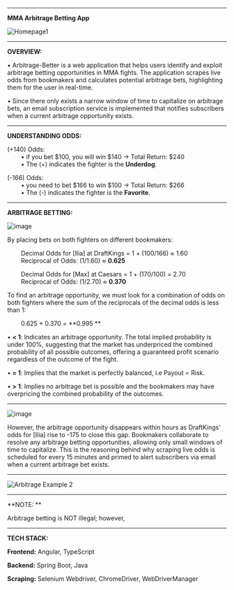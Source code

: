 ________________________________________________________________________________________________________________
**MMA Arbitrage Betting App**

![Homepage1](https://github.com/user-attachments/assets/09e9595e-9688-4e34-8965-edc380edf3ef)

________________________________________________________________________________________________________________
**OVERVIEW:**

• Arbitrage-Better is a web application that helps users identify and exploit arbitrage betting opportunities in MMA fights. The application scrapes live odds from bookmakers and calculates potential arbitrage bets, highlighting them for the user in real-time. 

• Since there only exists a narrow window of time to capitalize on arbitrage bets, an email subscription service is implemented that notifies subscribers when a current arbitrage opportunity exists.

________________________________________________________________________________________________________________
**UNDERSTANDING ODDS:**

(+140) Odds: <br>
&nbsp; &nbsp; &nbsp; &nbsp; • if you bet $100, you will win $140 -> Total Return: $240 <br>
&nbsp; &nbsp; &nbsp; &nbsp; • The (+) indicates the fighter is the **Underdog**.

(-166) Odds: <br>
&nbsp; &nbsp; &nbsp; &nbsp; • you need to bet $166 to win $100 -> Total Return: $266 <br>
&nbsp; &nbsp; &nbsp; &nbsp; • The (-) indicates the fighter is the **Favorite**.

________________________________________________________________________________________________________________
**ARBITRAGE BETTING:**

![image](https://github.com/user-attachments/assets/265fc27e-8e24-41cf-8821-596a05d621bb)

By placing bets on both fighters on different bookmakers:

&nbsp; &nbsp; &nbsp; &nbsp; Decimal Odds for [Ilia] at DraftKings = 1 + (100/166) ≈ 1.60 <br>
&nbsp; &nbsp; &nbsp; &nbsp; Reciprocal of Odds: (1/1.60) ≈ **0.625**

&nbsp; &nbsp; &nbsp; &nbsp; Decimal Odds for [Max] at Caesars = 1 + (170/100) = 2.70 <br>
&nbsp; &nbsp; &nbsp; &nbsp; Reciprocal of Odds: (1/2.70) ≈ **0.370**

To find an arbitrage opportunity, we must look for a combination of odds on both fighters where the sum of the reciprocals of the decimal odds is less than 1:

&nbsp; &nbsp; &nbsp; &nbsp; 0.625 + 0.370 = **0.995 **

• **< 1**: Indicates an arbitrage opportunity. The total implied probability is under 100%, suggesting that the market has underpriced the combined probability of all possible outcomes, offering a guaranteed profit scenario regardless of the outcome of the fight. 

• **= 1**: Implies that the market is perfectly balanced, i.e Payout = Risk.

• **> 1**: Implies no arbitrage bet is possible and the bookmakers may have overpricing the combined probability of the outcomes.

________________________________________________________________________________________________________________

![image](https://github.com/user-attachments/assets/097323ba-698e-49b7-b97c-2e5612299842)

However, the arbitrage opportunity disappears within hours as DraftKings' odds for [Ilia] rise to -175 to close this gap. Bookmakers collaborate to resolve any arbitrage betting opportunities, allowing only small windows of time to capitalize. This is the reasoning behind why scraping live odds is scheduled for every 15 minutes and primed to alert subscribers via email when a current arbitrage bet exists.  

________________________________________________________________________________________________________________

![Arbitrage Example 2](https://github.com/user-attachments/assets/e5ec43fc-3866-47a9-a2e0-faa94cbb624f)




________________________________________________________________________________________________________________
**NOTE: **

Arbitrage betting is NOT illegal; however, 
________________________________________________________________________________________________________________
**TECH STACK:**

**Frontend:** Angular, TypeScript

**Backend:** Spring Boot, Java

**Scraping:** Selenium Webdriver, ChromeDriver, WebDriverManager
